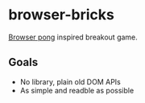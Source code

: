 browser-bricks
==============

[Browser pong](http://stewd.io/pong/) inspired breakout game.

Goals
-----

 * No library, plain old DOM APIs
 * As simple and readble as possible

